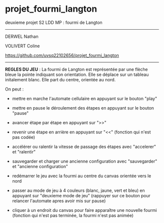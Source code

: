 # projet_fourmi_langton
deuxieme projet S2 LDD MP : fourmi de Langton

---

DERWEL Nathan

VOLIVERT Coline

https://github.com/uvsq22102656/projet_fourmi_langton

---

**REGLES DU JEU** :
La fourmi de Langton est représentée par une flèche bleue la pointe indiquant son orientation. Elle se déplace sur un tableau initalement blanc.
Elle part du centre, orientée au nord.

On peut :
- mettre en marche l'automate cellulaire en appuyant sur le bouton "play"
- mettre en pause le déroulement des étapes en appuyant sur le bouton "pause"
- avancer étape par étape en appuyant sur ">>"
- revenir une étape en arrière en appuyant sur "<<" (fonction qui n'est pas codée)
- accélérer ou ralentir la vitesse de passage des étapes avec "accelerer" et "ralentir"
- sauvegarder et charger une ancienne configuration avec "sauvegarder" et "ancienne configuration"
- redémarrer le jeu avec la fourmi au centre du canvas orientée vers le nord

- passer au mode de jeu à 4 couleurs (blanc, jaune, vert et bleu) en appuyant sur "deuxieme mode de jeu" (rappuyer sur ce bouton pour relancer l'automate apres avoir mis sur pause)
- cliquer à un endroit du canvas pour faire apparaître une nouvelle fourmi (fonction qui n'est pas terminée, la fourmi n'est pas animée)